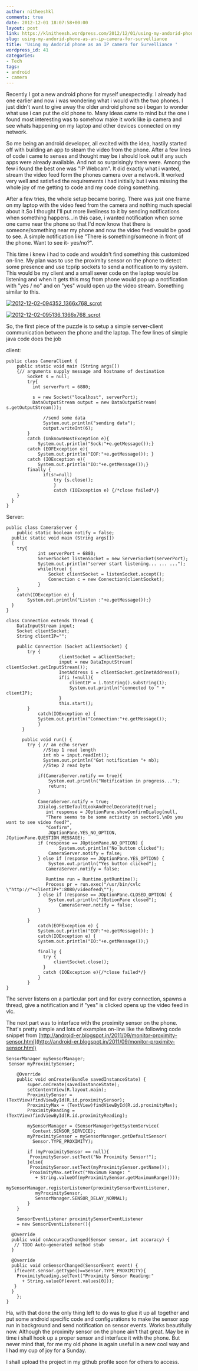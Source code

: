 ```yaml
---
author: nitheeshkl
comments: true
date: 2012-12-01 18:07:58+00:00
layout: post
link: https://klnitheesh.wordpress.com/2012/12/01/using-my-andorid-phone-as-an-ip-camera-for-survelliance/
slug: using-my-andorid-phone-as-an-ip-camera-for-survelliance
title: 'Using my Andorid phone as an IP camera for Survelliance '
wordpress_id: 41
categories:
- Tech
tags:
- android
- camera
---
```




Recently I got a new android phone for myself unexpectedly. I already had one earlier and now i was wondering what i would with the two phones. I just didn't want to give away the older android phone so i began to wonder what use i can put the old phone to. Many ideas came to mind but the one i found most interesting was to somehow make it work like ip camera and see whats happening on my laptop and other devices connected on my network.








So me being an android developer, all excited with the idea, hastily started off with building an app to steam the video from the phone. After a few lines of code i came to senses and thought may be i should look out if any such apps were already available. And not so surprisingly there were. Among the few i found the best one was "IP Webcam". It did exactly what i wanted, stream the video feed form the phones camera over a network. It worked very well and satisfied the requirements i had initially but i was missing the whole joy of me getting to code and my code doing something.








After a few tries, the whole setup became boring. There was just one frame on my laptop with the video feed from the camera and nothing much special about it.So I thought I'll put more liveliness to it by sending notifications when something happens...in this case, i wanted notification when some one came near the phone so that I'd now know that there is someone/something near my phone and now the video feed would be good to see. A simple notification like "There is something/someone in front of the phone. Want to see it- yes/no?".








This time i knew i had to code and wouldn't find something this customized on-line. My plan was to use the proximity sensor on the phone to detect some presence and use tcp/ip sockets to send a notification to my system. This would be my client and a small sever code on the laptop would be listening and when it gets this msg from phone would pop up a notification with "yes / no" and on "yes" would open up the video stream. Something similar to this.

[![2012-12-02-094352_1366x768_scrot](http://klnitheesh.files.wordpress.com/2014/06/2012-12-02-094352_1366x768_scrot.png?w=300)](http://klnitheesh.files.wordpress.com/2014/06/2012-12-02-094352_1366x768_scrot.png)

[![2012-12-02-095136_1366x768_scrot](http://klnitheesh.files.wordpress.com/2014/06/2012-12-02-095136_1366x768_scrot.png?w=300)](http://klnitheesh.files.wordpress.com/2014/06/2012-12-02-095136_1366x768_scrot.png)

So, the first piece of the puzzle is to setup a simple server-client communication between the phone and the laptop. The few lines of simple java code does the job





client:



    
    public class CameraClient { 
        public static void main (String args[]) 
        {// arguments supply message and hostname of destination  
            Socket s = null; 
            try{ 
              int serverPort = 6880;
                  
              s = new Socket("localhost", serverPort); 
              DataOutputStream output = new DataOutputStream( s.getOutputStream()); 
              
                  //send some data
                  System.out.println("sending data");
                  output.writeInt(6);
            }
            catch (UnknownHostException e){ 
                System.out.println("Sock:"+e.getMessage());}
            catch (EOFException e){
                System.out.println("EOF:"+e.getMessage()); }
            catch (IOException e){
                System.out.println("IO:"+e.getMessage());} 
            finally {
                  if(s!=null) 
                      try {s.close();
                      } 
                      catch (IOException e) {/*close failed*/}
        }
      }
    } 
    




Server:



    
    public class CameraServer { 
        public static boolean notify = false;
      public static void main (String args[]) 
      { 
        try{ 
                int serverPort = 6880; 
                ServerSocket listenSocket = new ServerSocket(serverPort); 
                System.out.println("server start listening... ... ...");
                while(true) { 
                    Socket clientSocket = listenSocket.accept(); 
                    Connection c = new Connection(clientSocket); 
                } 
        } 
        catch(IOException e) {
            System.out.println("Listen :"+e.getMessage());} 
      }
    }
    
    class Connection extends Thread { 
        DataInputStream input; 
        Socket clientSocket; 
        String clientIP="";
    
        public Connection (Socket aClientSocket) { 
            try { 
                        clientSocket = aClientSocket; 
                        input = new DataInputStream( clientSocket.getInputStream()); 
                        InetAddress i = clientSocket.getInetAddress();
                        if(i !=null){
                            clientIP = i.toString().substring(1);
                            System.out.println("connected to " + clientIP);
                        }
                        this.start(); 
            } 
                catch(IOException e) {
                System.out.println("Connection:"+e.getMessage());
                } 
          } 
    
          public void run() { 
            try { // an echo server 
                  //Step 1 read length
                  int nb = input.readInt();
                  System.out.println("Got notification "+ nb);
                  //Step 2 read byte
                   
                if(CameraServer.notify == true){
                    System.out.println("Notification in progress...");
                    return;
                }
    
                CameraServer.notify = true;
                JDialog.setDefaultLookAndFeelDecorated(true);
                   int response = JOptionPane.showConfirmDialog(null, 
                   "There seems to be some activity in sector1.\nDo you want to see video feed?",
                   "Confirm",
                    JOptionPane.YES_NO_OPTION, JOptionPane.QUESTION_MESSAGE);
                if (response == JOptionPane.NO_OPTION) {
                        System.out.println("No button clicked");
                    CameraServer.notify = false;
                } else if (response == JOptionPane.YES_OPTION) {
                    System.out.println("Yes button clicked");
                   CameraServer.notify = false;
    
                   Runtime run = Runtime.getRuntime();
                   Process pr = run.exec("/usr/bin/cvlc \"http://"+clientIP+":8080/videofeed\"");
                } else if (response == JOptionPane.CLOSED_OPTION) {
                    System.out.println("JOptionPane closed");
                        CameraServer.notify = false;
                }
                  
            } 
                catch(EOFException e) {
                System.out.println("EOF:"+e.getMessage()); } 
                catch(IOException e) {
                System.out.println("IO:"+e.getMessage());}  
       
                finally { 
                  try { 
                      clientSocket.close();
                  }
                  catch (IOException e){/*close failed*/}
                }
            }
    }


The server listens on a particular port and for every connection, spawns a thread, give a notification and if "yes" is clicked opens up the video feed in vlc.

The next part was to interface with the proximity sensor on the phone. That's pretty simple and lots of examples on-line like the following code snippet from [http://android-er.blogspot.in/2011/09/monitor-proximity-sensor.html](http://android-er.blogspot.in/2011/09/monitor-proximity-sensor.html)

    
    SensorManager mySensorManager;
     Sensor myProximitySensor;
    
        @Override
        public void onCreate(Bundle savedInstanceState) {
            super.onCreate(savedInstanceState);
            setContentView(R.layout.main);
            ProximitySensor = (TextView)findViewById(R.id.proximitySensor);
            ProximityMax = (TextView)findViewById(R.id.proximityMax);
            ProximityReading = (TextView)findViewById(R.id.proximityReading);
           
            mySensorManager = (SensorManager)getSystemService(
              Context.SENSOR_SERVICE);
            myProximitySensor = mySensorManager.getDefaultSensor(
              Sensor.TYPE_PROXIMITY);
           
            if (myProximitySensor == null){
             ProximitySensor.setText("No Proximity Sensor!");
            }else{
             ProximitySensor.setText(myProximitySensor.getName());
             ProximityMax.setText("Maximum Range: "
               + String.valueOf(myProximitySensor.getMaximumRange()));
             mySensorManager.registerListener(proximitySensorEventListener,
               myProximitySensor,
               SensorManager.SENSOR_DELAY_NORMAL);
            }
        }
       
        SensorEventListener proximitySensorEventListener
        = new SensorEventListener(){
    
      @Override
      public void onAccuracyChanged(Sensor sensor, int accuracy) {
       // TODO Auto-generated method stub  
      }
    
      @Override
      public void onSensorChanged(SensorEvent event) {
       if(event.sensor.getType()==Sensor.TYPE_PROXIMITY){
        ProximityReading.setText("Proximity Sensor Reading:"
          + String.valueOf(event.values[0]));
       }
      }
        };
    }
    


Ha, with that done the only thing left to do was to glue it up all together and put some android specific code and configurations to make the sensor app run in background and send notification on sensor events. Works beautifully now. Although the proximity sensor on the phone ain't that great. May be in time i shall hook up a proper sensor and interface it with the phone. But never mind that, for me my old phone is again useful in a new cool way and I had my cup of joy for a Sunday.

I shall upload the project in my github profile soon for others to access.




